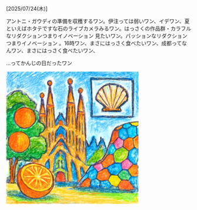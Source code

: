 [2025/07/24(木)]

アントニ・ガウディの準備を収穫するワン。伊注っては弱いワン、イデワン、夏といえばホタテですな石のライブカメラみるワン。はっさくの作品群・カラフルなリダクションつまりイノベーション 見たいワン。パッションなリダクションつまりイノベーション 。16時ワン、まさにはっさく食べたいワン、成都ってなんワン、まさにはっさく食べたいワン、

...ってかんじの日だったワン

<img width="360px" src="image.png">